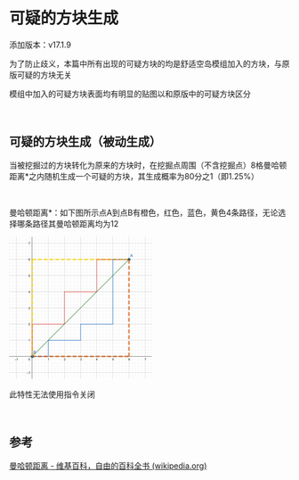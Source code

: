 # 可疑的方块生成

添加版本：v17.1.9

为了防止歧义，本篇中所有出现的可疑方块的均是舒适空岛模组加入的方块，与原版可疑的方块无关

模组中加入的可疑方块表面均有明显的贴图以和原版中的可疑方块区分

​     

## 可疑的方块生成（被动生成）

当被挖掘过的方块转化为原来的方块时，在挖掘点周围（不含挖掘点）8格曼哈顿距离*之内随机生成一个可疑的方块，其生成概率为80分之1（即1.25%）

​     

曼哈顿距离*：如下图所示点A到点B有橙色，红色，蓝色，黄色4条路径，无论选择哪条路径其曼哈顿距离均为12

<img src="../../resources/image/mhd_distance.png" style="zoom: 25%;" />

此特性无法使用指令关闭

​     

## 参考

[曼哈顿距离 - 维基百科，自由的百科全书 (wikipedia.org)](https://zh.wikipedia.org/wiki/曼哈頓距離)
